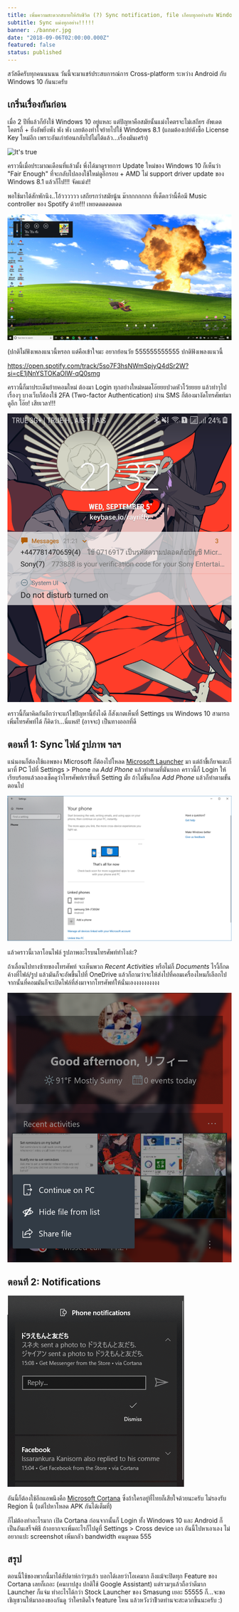 ```yaml
---
title: เพิ่มความสะดวกสบายให้กับชีวิต (?) Sync notification, file เกือบทุกอย่างกับ Windows 10
subtitle: Sync แม่งทุกอย่าง!!!!!
banner: ./banner.jpg
date: "2018-09-06T02:00:00.000Z"
featured: false
status: published
---
```


สวัสดีครับทุกคนนนนน วันนี้จะมาแชร์ประสบการณ์การ Cross-platform ระหว่าง Android กับ Windows 10 กันนะครับ

## เกริ่นเรื่องกันก่อน

เมื่อ 2 ปีที่แล้วก็ยังใช้ Windows 10 อยู่แหละ แต่ปัญหาคือสมัยนั้นแม่งโคตรจะไม่เสถียร อัพเดตโคตรถี่ + ยิ่งอัพยิ่งพัง พัง พัง เลยต้องทำใจย้ายไปใช้ Windows 8.1 (แถมต้องเปย์ตังซื้อ License Key ใหม่อีก เพราะอันเก่าย้อนกลับไปไม่ได้แล้ว...เรื่องมันเศร้า)

![It's true](https://media.giphy.com/media/5wWf7GR2nhgamhRnEuA/giphy.gif)

คราวนี้เมื่อประมาณเดือนที่แล้วมั้ง พึ่งได้มาดูรายการ Update ใหม่ของ Windows 10 ก็เห็นว่า "Fair Enough" ที่จะกลับไปลองใช้ใหม่ดูอีกรอบ + AMD ไม่ support driver update ของ Windows 8.1 แล้วก็ไป!!! จัดแม่ง!!

พอใช้มาได้สักพักนึง..โอ้วววววว เสถียรกว่าสมัยนู้น ม๊ากกกกกกก ที่เด็ดกว่านี้คือมี Music controller ของ Spotify ด้วย!!! เหยดดดดดดดด

![Windows 10 Desktop feat. Megumin](./win10-desktop.png)

(ปกติไม่ฟังเพลงแนวนี้หรอก แต่คือเข้าใจมะ อยากย้อนวัย 555555555555 ปกติฟังเพลงแนวนี้

https://open.spotify.com/track/5so7F3hsNWmSpjyQ4dSr2W?si=cE1jNnYSTOKaOlW-qQ0smg

คราวนี้ก็มาประเด็นย้ายคอมใหม่ ต้องมา Login ทุกอย่างใหม่หมดโอ๊ยยยปวดหัวโว้ยยยย แล้วทำๆไปเรื่องๆ บางเว็บก็ต้องใช้ 2FA (Two-factor Authentication) ผ่าน SMS ก็ต้องมางัดโทรศัพท์มาดูอีก โอ๊ย! เสียเวลา!!!

![Android Lock Screen](./android-lock.png)

คราวนี้ก็มาคิดกันอีกว่าจะแก้ไขปัญหานี้ยังไงดี ก็สังเกตเห็นที่ Settings บน Windows 10 สามารถเพิ่มโทรศัพท์ได้ ก็คิดว่า...นี่แหล่! (อาจจะ) เป็นทางออกที่ดี

## ตอนที่ 1: Sync ไฟล์ รูปภาพ ฯลฯ

แน่นอนก็ต้องใช้แอพของ Microsoft ก็ต้องไปโหลด [Microsoft Launcher](https://play.google.com/store/apps/details?id=com.microsoft.launcher) มา แต่ถ้าขี้เกียจแตะก็มาที่ PC ไปที่ Settings > Phone กด *Add Phone* แล้วทำตามที่มันบอก คราวนี้ก็ Login ให้เรียบร้อยแล้วลองเช็คดูว่าโทรศัพท์เราขึ้นที่ Setting มั้ย ถ้าไม่ขึ้นก็กด *Add Phone* แล้วก็ทำตามขั้นตอนไป

![Settings > Phone](./settings-phone.png)

แล้วคราวนี้เวลาโอนไฟล์ รูปภาพอะไรบนโทรศัพท์ทำไงล่ะ?

ถ้าเลื่อนไปทางซ้ายของโทรศัพท์ จะเห็นพวก *Recent Activities* หรือไม่ก็ *Documents* ไรงี้ก็กดค้างที่ไฟล์/รูป แล้วมันก็จะอัพขึ้นไปที่ OneDrive แล้วก็ถามว่าจะให้ส่งไปที่คอมเครื่องไหนก็เลือกไป จากนั้นที่คอมมันก็จะเปิดไฟล์ที่ส่งมาจากโทรศัพท์ให้นั่นเองงงงงงงงงง

![Continue on PC](./android-continue-on-pc.png)

## ตอนที่ 2: Notifications

![Windows 10 Notifications](./win10-noti.png)

อันนี้ก็ต้องใช้อีกแอพนึงคือ [Microsoft Cortana](https://play.google.com/store/apps/details?id=com.microsoft.cortana) ซึ่งถ้าใครอยู่ที่ไทยก็เสียใจด้วยนะครับ ไม่รองรับ Region นี้ (แต่ไปหาโหลด APK กันได้เต็มที่)

ก็ไม่ต้องทำอะไรมาก เปิด Cortana ก่อนจากนั้นก็ Login ทั้ง Windows 10 และ Android ก็เป็นอันเสร็จพิธี ถ้าอยากจะเพิ่มอะไรก็ไปดูที่ Settings > Cross device เอา อันนี้ไปหาเอาเอง ไม่อยากแปะ screenshot เพิ่มกลัว bandwidth คนดูหมด 555

## สรุป

ตอนนี้ใช้ของพวกนี้มาได้สัปดาห์กว่าๆแล้ว บอกได้เลยว่าโอเคมาก ถึงแม้จะปิดทุก Feature ของ Cortana เลยก็เถอะ (คนบาปสูง ปกติใช้ Google Assistant) แต่รวมๆแล้วถือว่าดีมาก Launcher ก็แจ่ม ทำอะไรได้กว่า Stock Launcher ของ Smasung เยอะ 55555 ก็...จะขอเชิญชวนให้มาลองของกันดู ว่าใครติดใจ feature ไหน แล้วหวังว่าชีิวตท่านจะสะดวกขึ้นนะครับ :)